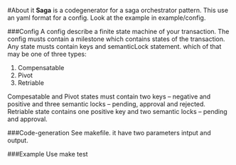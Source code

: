 #About it
<b>Saga</b> is a codegenerator for a saga orchestrator pattern. This use an yaml format for a config. Look at the example in example/config.

###Config
A config describe a finite state machine of your transaction.
The config musts contain a milestone which contains states of the transaction.
Any state musts contain keys and semanticLock statement.
which of that may be one of three types:
1. Compensatable 
2. Pivot
3. Retriable

Compesatable and Pivot states must contain two keys – negative and positive and three semantic locks – pending, approval and rejected.
Retriable state contains one positive key and two semantic locks – pending and approval. 

###Code-generation 
See makefile.
it have two parameters intput and output.


###Example
Use make test
